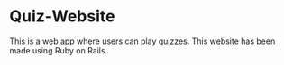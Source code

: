 # Quiz-Website
This is a web app where users can play quizzes. This website has been made using Ruby on Rails. 
